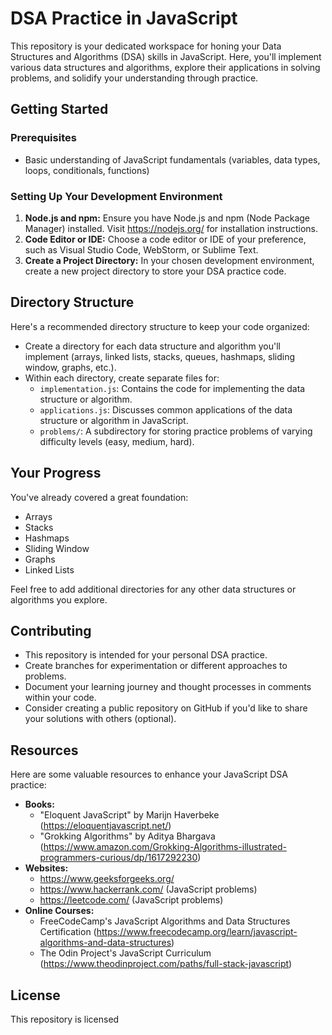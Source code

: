 # DSA Practice in JavaScript

This repository is your dedicated workspace for honing your Data Structures and Algorithms (DSA) skills in JavaScript. Here, you'll implement various data structures and algorithms, explore their applications in solving problems, and solidify your understanding through practice.

## Getting Started

### Prerequisites

- Basic understanding of JavaScript fundamentals (variables, data types, loops, conditionals, functions)

### Setting Up Your Development Environment

1. **Node.js and npm:** Ensure you have Node.js and npm (Node Package Manager) installed. Visit https://nodejs.org/ for installation instructions.
2. **Code Editor or IDE:** Choose a code editor or IDE of your preference, such as Visual Studio Code, WebStorm, or Sublime Text.
3. **Create a Project Directory:** In your chosen development environment, create a new project directory to store your DSA practice code.

## Directory Structure

Here's a recommended directory structure to keep your code organized:

- Create a directory for each data structure and algorithm you'll implement (arrays, linked lists, stacks, queues, hashmaps, sliding window, graphs, etc.).
- Within each directory, create separate files for:
    - `implementation.js`: Contains the code for implementing the data structure or algorithm.
    - `applications.js`: Discusses common applications of the data structure or algorithm in JavaScript.
    - `problems/`: A subdirectory for storing practice problems of varying difficulty levels (easy, medium, hard).

## Your Progress

You've already covered a great foundation:

- Arrays
- Stacks
- Hashmaps
- Sliding Window
- Graphs
- Linked Lists

Feel free to add additional directories for any other data structures or algorithms you explore.

## Contributing

- This repository is intended for your personal DSA practice.
- Create branches for experimentation or different approaches to problems.
- Document your learning journey and thought processes in comments within your code.
- Consider creating a public repository on GitHub if you'd like to share your solutions with others (optional).

## Resources

Here are some valuable resources to enhance your JavaScript DSA practice:

- **Books:**
    - "Eloquent JavaScript" by Marijn Haverbeke (https://eloquentjavascript.net/)
    - "Grokking Algorithms" by Aditya Bhargava (https://www.amazon.com/Grokking-Algorithms-illustrated-programmers-curious/dp/1617292230)
- **Websites:**
    - https://www.geeksforgeeks.org/
    - https://www.hackerrank.com/ (JavaScript problems)
    - https://leetcode.com/ (JavaScript problems)
- **Online Courses:**
    - FreeCodeCamp's JavaScript Algorithms and Data Structures Certification (https://www.freecodecamp.org/learn/javascript-algorithms-and-data-structures)
    - The Odin Project's JavaScript Curriculum (https://www.theodinproject.com/paths/full-stack-javascript)

## License

This repository is licensed
